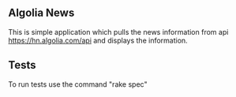 ## Algolia News

  This is simple application which pulls the news information from api https://hn.algolia.com/api and displays the information.

## Tests

To run tests use the command "rake spec"
